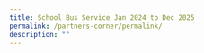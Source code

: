 ```yaml
---
title: School Bus Service Jan 2024 to Dec 2025
permalink: /partners-corner/permalink/
description: ""
---
```

